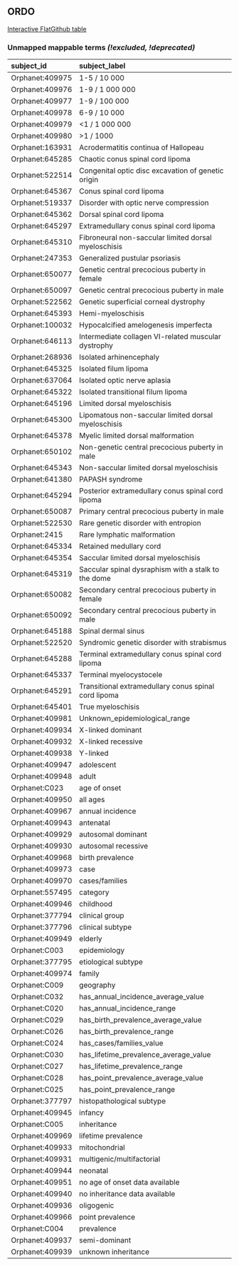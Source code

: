 ## ORDO
[Interactive FlatGithub table](https://flatgithub.com/monarch-initiative/mondo-ingest?filename=src/ontology/reports/ordo_mapping_status.tsv)

### Unmapped mappable terms _(!excluded, !deprecated)_
| subject_id      | subject_label                                        |
|:----------------|:-----------------------------------------------------|
| Orphanet:409975 | 1-5 / 10 000                                         |
| Orphanet:409976 | 1-9 / 1 000 000                                      |
| Orphanet:409977 | 1-9 / 100 000                                        |
| Orphanet:409978 | 6-9 / 10 000                                         |
| Orphanet:409979 | <1 / 1 000 000                                       |
| Orphanet:409980 | >1 / 1000                                            |
| Orphanet:163931 | Acrodermatitis continua of Hallopeau                 |
| Orphanet:645285 | Chaotic conus spinal cord lipoma                     |
| Orphanet:522514 | Congenital optic disc excavation of genetic origin   |
| Orphanet:645367 | Conus spinal cord lipoma                             |
| Orphanet:519337 | Disorder with optic nerve compression                |
| Orphanet:645362 | Dorsal spinal cord lipoma                            |
| Orphanet:645297 | Extramedullary conus spinal cord lipoma              |
| Orphanet:645310 | Fibroneural non-saccular limited dorsal myeloschisis |
| Orphanet:247353 | Generalized pustular psoriasis                       |
| Orphanet:650077 | Genetic central precocious puberty in female         |
| Orphanet:650097 | Genetic central precocious puberty in male           |
| Orphanet:522562 | Genetic superficial corneal dystrophy                |
| Orphanet:645393 | Hemi-myeloschisis                                    |
| Orphanet:100032 | Hypocalcified amelogenesis imperfecta                |
| Orphanet:646113 | Intermediate collagen VI-related muscular dystrophy  |
| Orphanet:268936 | Isolated arhinencephaly                              |
| Orphanet:645325 | Isolated filum lipoma                                |
| Orphanet:637064 | Isolated optic nerve aplasia                         |
| Orphanet:645322 | Isolated transitional filum lipoma                   |
| Orphanet:645196 | Limited dorsal myeloschisis                          |
| Orphanet:645300 | Lipomatous non-saccular limited dorsal myeloschisis  |
| Orphanet:645378 | Myelic limited dorsal malformation                   |
| Orphanet:650102 | Non-genetic central precocious puberty in male       |
| Orphanet:645343 | Non-saccular limited dorsal myeloschisis             |
| Orphanet:641380 | PAPASH syndrome                                      |
| Orphanet:645294 | Posterior extramedullary conus spinal cord lipoma    |
| Orphanet:650087 | Primary central precocious puberty in male           |
| Orphanet:522530 | Rare genetic disorder with entropion                 |
| Orphanet:2415   | Rare lymphatic malformation                          |
| Orphanet:645334 | Retained medullary cord                              |
| Orphanet:645354 | Saccular limited dorsal myeloschisis                 |
| Orphanet:645319 | Saccular spinal dysraphism with a stalk to the dome  |
| Orphanet:650082 | Secondary central precocious puberty in female       |
| Orphanet:650092 | Secondary central precocious puberty in male         |
| Orphanet:645188 | Spinal dermal sinus                                  |
| Orphanet:522520 | Syndromic genetic disorder with strabismus           |
| Orphanet:645288 | Terminal extramedullary conus spinal cord lipoma     |
| Orphanet:645337 | Terminal myelocystocele                              |
| Orphanet:645291 | Transitional extramedullary conus spinal cord lipoma |
| Orphanet:645401 | True myeloschisis                                    |
| Orphanet:409981 | Unknown_epidemiological_range                        |
| Orphanet:409934 | X-linked dominant                                    |
| Orphanet:409932 | X-linked recessive                                   |
| Orphanet:409938 | Y-linked                                             |
| Orphanet:409947 | adolescent                                           |
| Orphanet:409948 | adult                                                |
| Orphanet:C023   | age of onset                                         |
| Orphanet:409950 | all ages                                             |
| Orphanet:409967 | annual incidence                                     |
| Orphanet:409943 | antenatal                                            |
| Orphanet:409929 | autosomal dominant                                   |
| Orphanet:409930 | autosomal recessive                                  |
| Orphanet:409968 | birth prevalence                                     |
| Orphanet:409973 | case                                                 |
| Orphanet:409970 | cases/families                                       |
| Orphanet:557495 | category                                             |
| Orphanet:409946 | childhood                                            |
| Orphanet:377794 | clinical group                                       |
| Orphanet:377796 | clinical subtype                                     |
| Orphanet:409949 | elderly                                              |
| Orphanet:C003   | epidemiology                                         |
| Orphanet:377795 | etiological subtype                                  |
| Orphanet:409974 | family                                               |
| Orphanet:C009   | geography                                            |
| Orphanet:C032   | has_annual_incidence_average_value                   |
| Orphanet:C020   | has_annual_incidence_range                           |
| Orphanet:C029   | has_birth_prevalence_average_value                   |
| Orphanet:C026   | has_birth_prevalence_range                           |
| Orphanet:C024   | has_cases/families_value                             |
| Orphanet:C030   | has_lifetime_prevalence_average_value                |
| Orphanet:C027   | has_lifetime_prevalence_range                        |
| Orphanet:C028   | has_point_prevalence_average_value                   |
| Orphanet:C025   | has_point_prevalence_range                           |
| Orphanet:377797 | histopathological subtype                            |
| Orphanet:409945 | infancy                                              |
| Orphanet:C005   | inheritance                                          |
| Orphanet:409969 | lifetime prevalence                                  |
| Orphanet:409933 | mitochondrial                                        |
| Orphanet:409931 | multigenic/multifactorial                            |
| Orphanet:409944 | neonatal                                             |
| Orphanet:409951 | no age of onset data available                       |
| Orphanet:409940 | no inheritance data available                        |
| Orphanet:409936 | oligogenic                                           |
| Orphanet:409966 | point prevalence                                     |
| Orphanet:C004   | prevalence                                           |
| Orphanet:409937 | semi-dominant                                        |
| Orphanet:409939 | unknown inheritance                                  |